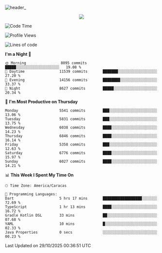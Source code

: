 ![header_](https://github.com/user-attachments/assets/4010d822-ccdc-4198-b608-18c773338d18)


<p align="center">
  <a href="http://www.github.com/thevacs">
    <img src="https://github-readme-streak-stats.herokuapp.com/?user=thevacs&stroke=ffffff&background=1c1917&ring=0891b2&fire=0891b2&currStreakNum=ffffff&currStreakLabel=0891b2&sideNums=ffffff&sideLabels=ffffff&dates=ffffff&hide_border=true" />
  </a>
</p>

<!--START_SECTION:waka-->
![Code Time](http://img.shields.io/badge/Code%20Time-3%2C707%20hrs%2015%20mins-blue)

![Profile Views](http://img.shields.io/badge/Profile%20Views-0-blue)

![Lines of code](https://img.shields.io/badge/From%20Hello%20World%20I%27ve%20Written-9.9%20million%20lines%20of%20code-blue)

**I'm a Night 🦉** 

```text
🌞 Morning                8095 commits        █████░░░░░░░░░░░░░░░░░░░░   19.08 % 
🌆 Daytime                11539 commits       ███████░░░░░░░░░░░░░░░░░░   27.20 % 
🌃 Evening                14156 commits       ████████░░░░░░░░░░░░░░░░░   33.37 % 
🌙 Night                  8627 commits        █████░░░░░░░░░░░░░░░░░░░░   20.34 % 
```
📅 **I'm Most Productive on Thursday** 

```text
Monday                   5541 commits        ███░░░░░░░░░░░░░░░░░░░░░░   13.06 % 
Tuesday                  5831 commits        ███░░░░░░░░░░░░░░░░░░░░░░   13.75 % 
Wednesday                6038 commits        ████░░░░░░░░░░░░░░░░░░░░░   14.23 % 
Thursday                 6846 commits        ████░░░░░░░░░░░░░░░░░░░░░   16.14 % 
Friday                   5358 commits        ███░░░░░░░░░░░░░░░░░░░░░░   12.63 % 
Saturday                 6776 commits        ████░░░░░░░░░░░░░░░░░░░░░   15.97 % 
Sunday                   6027 commits        ████░░░░░░░░░░░░░░░░░░░░░   14.21 % 
```


📊 **This Week I Spent My Time On** 

```text
🕑︎ Time Zone: America/Caracas

💬 Programming Languages: 
Dart                     5 hrs 17 mins       ██████████████████░░░░░░░   72.69 % 
TypeScript               1 hr 13 mins        ████░░░░░░░░░░░░░░░░░░░░░   16.72 % 
Gradle Kotlin DSL        33 mins             ██░░░░░░░░░░░░░░░░░░░░░░░   07.68 % 
YAML                     10 mins             █░░░░░░░░░░░░░░░░░░░░░░░░   02.33 % 
Java Properties          0 secs              ░░░░░░░░░░░░░░░░░░░░░░░░░   00.23 % 
```


 Last Updated on 29/10/2025 00:36:51 UTC
<!--END_SECTION:waka-->
